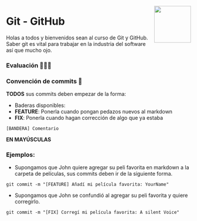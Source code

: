 <p> 
  <img src="img/github.jpg" align = "right"  width="100"/>
</p>

# Git - GitHub 



Holas a todos y bienvenidos sean al curso de Git y GitHub. Saber git es vital para trabajar en la industria del software así que mucho ojo.


### Evaluación 🤖✍🏻


### Convención de commits 👀

**TODOS** sus commits deben empezar de la forma: 

- Baderas disponibles: 
 - **FEATURE**: Ponerla cuando pongan pedazos nuevos al markdown
 - **FIX**: Ponerla cuando hagan corrección de algo que ya estaba

`[BANDERA] Comentario`

**EN MAYÚSCULAS**

### Ejemplos: 

- Supongamos que John quiere agregar su peli favorita en markdown a la carpeta de películas, sus commits deben ir de la siguiente forma.

`git commit -m "[FEATURE] Añadí mi película favorita: YourName"`

- Supongamos que John se confundió al agregar su peli favorita y quiere corregirlo.

`git commit -m "[FIX] Corregí mi película favorita: A silent Voice"`